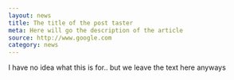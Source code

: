 ```yaml
---
layout: news
title: The title of the post taster
meta: Here will go the description of the article
source: http://www.google.com
category: news
---
```


I have no idea what this is for..
but we leave the text here anyways
